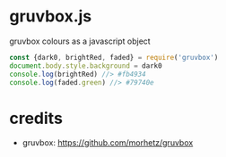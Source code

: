 # gruvbox.js

gruvbox colours as a javascript object

```js
const {dark0, brightRed, faded} = require('gruvbox')
document.body.style.background = dark0
console.log(brightRed) //> #fb4934
console.log(faded.green) //> #79740e
```

# credits
* gruvbox: https://github.com/morhetz/gruvbox
